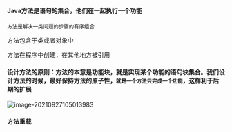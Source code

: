 #### Java方法是语句的集合，他们在一起执行一个功能

 	方法是解决一类问题的步骤的有序组合

方法包含于类或者对象中

方法在程序中创建，在其他地方被引用

#### 设计方法的原则：方法的本意是功能块，就是实现某个功能的语句块集合。我们设计方法的时候，最好保持方法的原子性，```就是一个方法只完成一个功能```，这样利于后期的扩展

![image-20210927105013983](C:\Users\18352\AppData\Roaming\Typora\typora-user-images\image-20210927105013983.png)

#### 方法重载



